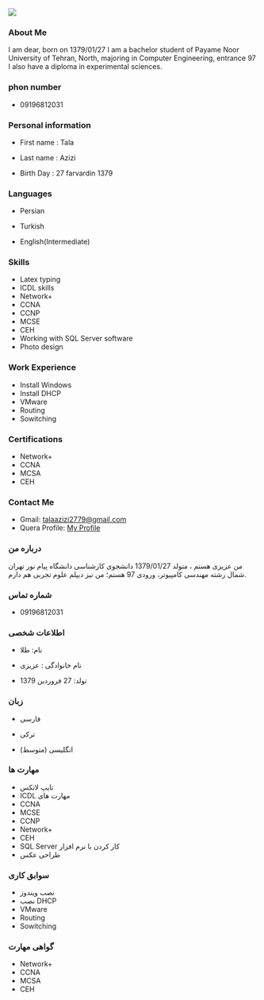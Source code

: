<img src="https://avatars1.githubusercontent.com/u/69281750?s=460&u=b0ce20e5cfb5f182f05bde5f55cb61b85f08420b&v=4"/>

### About Me
I am dear, born on 1379/01/27
I am a bachelor student of Payame Noor University of Tehran, North, majoring in Computer Engineering, entrance 97
I also have a diploma in experimental sciences.

### phon number
+ 09196812031

### Personal information
+ First name : Tala

+ Last name : Azizi

+ Birth Day : 27 farvardin 1379

### Languages
+ Persian

+ Turkish

+ English(Intermediate)

### Skills
+ Latex typing
+ ICDL skills
+ Network+
+ CCNA
+ CCNP
+ MCSE
+ CEH
+ Working with SQL Server software
+ Photo design

 
### Work Experience
+ Install Windows
+ Install DHCP
+ VMware
+ Routing
+ Sowitching

### Certifications
+ Network+
+ CCNA
+ MCSA
+ CEH

### Contact Me
- Gmail: talaazizi2779@gmail.com
- Quera Profile: <a href="https://quera.ir/profile/talaazizi2779">My Profile</a>


### درباره من
من عزیزی هستم ، متولد 1379/01/27
دانشجوی کارشناسی دانشگاه پیام نور تهران شمال رشته مهندسی کامپیوتر، ورودی 97 هستم؛
من نیز دیپلم علوم تجربی هم دارم.

### شماره تماس 
+ 09196812031

### اطلاعات شخصی
+ نام: طلا

+ نام خانوادگی : عزیزی

+ تولد: 27 فروردین 1379

### زبان
+ فارسی

+ ترکی

+ (انگلیسی  (متوسط

### مهارت ها
+ تایپ لاتکس
+ ICDL مهارت های 
+ CCNA
+ MCSE 
+ CCNP
+ Network+
+ CEH
+ SQL Server کار کردن با نرم افزار  
+ طراحی عکس

  
### سوابق کاری
+ نصب ویندوز
+ نصب DHCP
+ VMware
+ Routing
+ Sowitching
### گواهی مهارت 
+ Network+
+ CCNA
+ MCSA
+ CEH
